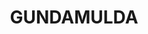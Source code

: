 ---
lastmod: '2025-04-06T06:05:20+00:00'
latitude: -30.281899
layout: suburb
longitude: 150.523163
postcode: '2347'
state: NSW
title: GUNDAMULDA
url: /nsw/gundamulda/
---
